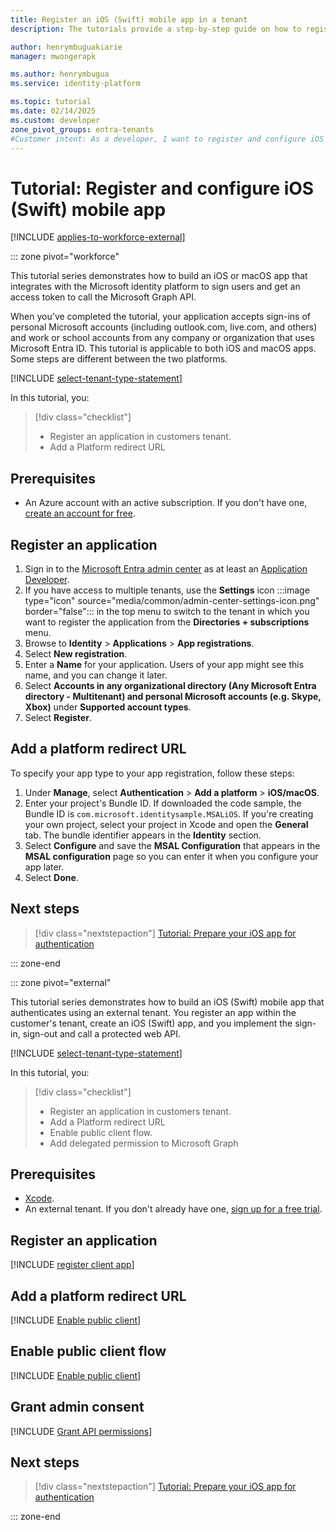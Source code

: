 ```yaml
---
title: Register an iOS (Swift) mobile app in a tenant
description: The tutorials provide a step-by-step guide on how to register and configure an iOS mobile app in External ID or workforce tenant.

author: henrymbuguakiarie
manager: mwongerapk

ms.author: henrymbugua
ms.service: identity-platform

ms.topic: tutorial
ms.date: 02/14/2025
ms.custom: developer
zone_pivot_groups: entra-tenants
#Customer intent: As a developer, I want to register and configure iOS application in an external or workforce tenant.
---
```


# Tutorial: Register and configure iOS (Swift) mobile app

[!INCLUDE [applies-to-workforce-external](../external-id/includes/applies-to-workforce-external.md)]

::: zone pivot="workforce"

This tutorial series demonstrates how to build an iOS or macOS app that integrates with the Microsoft identity platform to sign users and get an access token to call the Microsoft Graph API.

When you've completed the tutorial, your application accepts sign-ins of personal Microsoft accounts (including outlook.com, live.com, and others) and work or school accounts from any company or organization that uses Microsoft Entra ID. This tutorial is applicable to both iOS and macOS apps. Some steps are different between the two platforms.

[!INCLUDE [select-tenant-type-statement](./includes/select-tenant-type-statement.md)]

In this tutorial, you:

> [!div class="checklist"]
>
> - Register an application in customers tenant.
> - Add a Platform redirect URL


## Prerequisites

- An Azure account with an active subscription. If you don't have one, [create an account for free](https://azure.microsoft.com/free/).

## Register an application

1. Sign in to the [Microsoft Entra admin center](https://entra.microsoft.com) as at least an [Application Developer](~/identity/role-based-access-control/permissions-reference.md#application-developer).
1. If you have access to multiple tenants, use the **Settings** icon :::image type="icon" source="media/common/admin-center-settings-icon.png" border="false"::: in the top menu to switch to the tenant in which you want to register the application from the **Directories + subscriptions** menu.
1. Browse to **Identity** > **Applications** > **App registrations**.
1. Select **New registration**.
1. Enter a **Name** for your application. Users of your app might see this name, and you can change it later.
1. Select **Accounts in any organizational directory (Any Microsoft Entra directory - Multitenant) and personal Microsoft accounts (e.g. Skype, Xbox)** under **Supported account types**.
1. Select **Register**.

## Add a platform redirect URL

To specify your app type to your app registration, follow these steps:

1. Under **Manage**, select **Authentication** > **Add a platform** > **iOS/macOS**.
1. Enter your project's Bundle ID. If downloaded the code sample, the Bundle ID is `com.microsoft.identitysample.MSALiOS`. If you're creating your own project, select your project in Xcode and open the **General** tab. The bundle identifier appears in the **Identity** section.
1. Select **Configure** and save the **MSAL Configuration** that appears in the **MSAL configuration** page so you can enter it when you configure your app later.
1. Select **Done**.

## Next steps

> [!div class="nextstepaction"] 
> [Tutorial: Prepare your iOS app for authentication](tutorial-mobile-app-ios-swift-prepare-app.md)

::: zone-end


::: zone pivot="external"

This tutorial series demonstrates how to build an iOS (Swift) mobile app that authenticates using an external tenant. You register an app within the customer's tenant, create an iOS (Swift) app, and you implement the sign-in, sign-out and call a protected web API.

[!INCLUDE [select-tenant-type-statement](./includes/select-tenant-type-statement.md)]

In this tutorial, you:

> [!div class="checklist"]
>
> - Register an application in customers tenant.
> - Add a Platform redirect URL
> - Enable public client flow.
> - Add delegated permission to Microsoft Graph



## Prerequisites  

- <a href="https://developer.apple.com/xcode/resources/" target="_blank">Xcode</a>.
- An external tenant. If you don't already have one, <a href="https://aka.ms/ciam-free-trial?wt.mc_id=ciamcustomertenantfreetrial_linkclick_content_cnl" target="_blank">sign up for a free trial</a>.

## Register an application

[!INCLUDE [register client app](../external-id/customers/includes/register-app/register-client-app-common.md)]

## Add a platform redirect URL

[!INCLUDE [Enable public client](../external-id/customers/includes/register-app/add-platform-redirect-url-ios.md)]

## Enable public client flow

[!INCLUDE [Enable public client](../external-id/customers/includes/register-app/enable-public-client-flow.md)]

## Grant admin consent

[!INCLUDE [Grant API permissions](../external-id/customers/includes/register-app/grant-api-permission-sign-in.md)]

## Next steps

> [!div class="nextstepaction"] 
> [Tutorial: Prepare your iOS app for authentication](tutorial-mobile-app-ios-swift-prepare-app.md)

::: zone-end